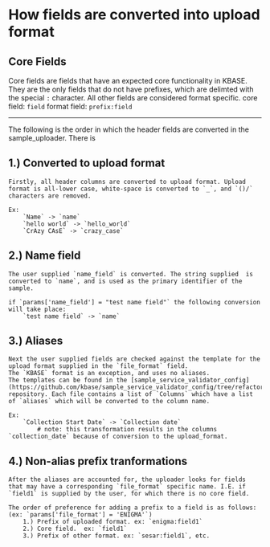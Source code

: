 # How fields are converted into upload format

## Core Fields
Core fields are fields that have an expected core functionality in KBASE. They are the only fields that do not have prefixes, which are delimted with the special `:` character. All other fields are considered format specific.
	core field: `field`
	format field: `prefix:field`


------------

The following is the order in which the header fields are converted in the sample_uploader. There is 

## 1.) Converted to upload format
	Firstly, all header columns are converted to upload format. Upload format is all-lower case, white-space is converted to `_`, and `()/` characters are removed.

	Ex:
		`Name` -> `name`
		`hello world` -> `hello_world`
		`CrAzy CAsE` -> `crazy_case`


## 2.) Name field
	The user supplied `name_field` is converted. The string supplied  is converted to `name`, and is used as the primary identifier of the sample.

	if `params['name_field'] = "test name field"` the following conversion will take place:
		`test name field` -> `name`


## 3.) Aliases
	Next the user supplied fields are checked against the template for the upload format supplied in the `file_format` field.
	The `KBASE` format is an exception, and uses no aliases.
	The templates can be found in the [sample_service_validator_config](https://github.com/kbase/sample_service_validator_config/tree/refactor2/templates) repository. Each file contains a list of `Columns` which have a list of `aliases` which will be converted to the column name.

	Ex:
		`Collection Start Date` -> `Collection date`
			# note: this transformation results in the columns `collection_date` because of conversion to the upload_format.


## 4.) Non-alias prefix tranformations
	After the aliases are accounted for, the uploader looks for fields that may have a corresponding `file_format` specific name. I.E. if `field1` is supplied by the user, for which there is no core field.
	
	The order of preference for adding a prefix to a field is as follows: (ex: `params['file_format'] = 'ENIGMA'`)
		1.) Prefix of uploaded format. ex: `enigma:field1`
		2.) Core field.  ex: `field1`
		3.) Prefix of other format. ex: `sesar:field1`, etc.
